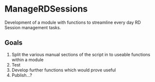 # ManageRDSessions
Development of a module with functions to streamline every day RD Session management tasks.

## Goals
1. Split the various manual sections of the script in to useable functions within a module
2. Test
3. Develop further functions which would prove useful
4. Publish...?
